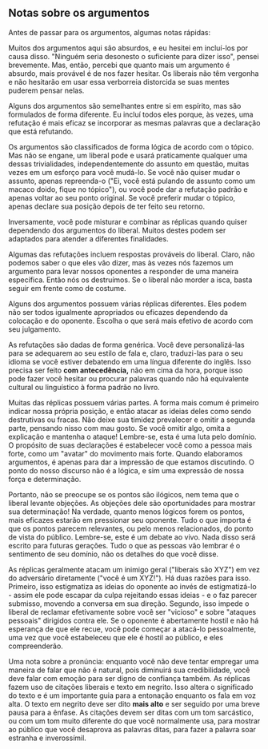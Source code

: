 ## Notas sobre os argumentos

Antes de passar para os argumentos, algumas notas rápidas:

Muitos dos argumentos aqui são absurdos, e eu hesitei em incluí-los por causa disso. "Ninguém seria desonesto o suficiente para dizer isso", pensei brevemente. Mas, então, percebi que quanto mais um argumento é absurdo, mais provável é de nos fazer hesitar. Os liberais não têm vergonha e não hesitarão em usar essa verborreia distorcida se suas mentes puderem pensar nelas.

Alguns dos argumentos são semelhantes entre si em espírito, mas são formulados de forma diferente. Eu incluí todos eles porque, às vezes, uma refutação é mais eficaz se incorporar as mesmas palavras que a declaração que está refutando.

Os argumentos são classificados de forma lógica de acordo com o tópico. Mas não se engane, um liberal pode e usará praticamente qualquer uma dessas trivialidades, independentemente do assunto em questão, muitas vezes em um esforço para você mudá-lo. Se você não quiser mudar o assunto, apenas repreenda-o ("Ei, você está pulando de assunto como um macaco doido, fique no tópico"), ou você pode dar a refutação padrão e apenas voltar ao seu ponto original. Se você preferir mudar o tópico, apenas declare sua posição depois de ter feito seu retorno.

Inversamente, você pode misturar e combinar as réplicas quando quiser dependendo dos argumentos do liberal. Muitos destes podem ser adaptados para atender a diferentes finalidades.

Algumas das refutações incluem respostas prováveis do liberal. Claro, não podemos saber o que eles vão dizer, mas às vezes nós fazemos um argumento para levar nossos oponentes a responder de uma maneira específica. Então nós os destruímos. Se o liberal não morder a isca, basta seguir em frente como de costume.

Alguns dos argumentos possuem várias réplicas diferentes. Eles podem não ser todos igualmente apropriados ou eficazes dependendo da colocação e do oponente. Escolha o que será mais efetivo de acordo com seu julgamento.

As refutações são dadas de forma genérica. Você deve personalizá-las para se adequarem ao seu estilo de fala e, claro, traduzi-las para o seu idioma se você estiver debatendo em uma língua diferente do inglês. Isso precisa ser feito **com antecedência,** não em cima da hora, porque isso pode fazer você hesitar ou procurar palavras quando não há equivalente cultural ou linguístico à forma padrão no livro.

Muitas das réplicas possuem várias partes. A forma mais comum é primeiro indicar nossa própria posição, e então atacar as ideias deles como sendo destrutivas ou fracas. Não deixe sua timidez prevalecer e omitir a segunda parte, pensando nisso com mau gosto. Se você omitir algo, omita a explicação e mantenha o ataque! Lembre-se, esta é uma luta pelo domínio. O propósito de suas declarações é estabelecer você como a pessoa mais forte, como um "avatar" do movimento mais forte. Quando elaboramos argumentos, é apenas para dar a impressão de que estamos discutindo. O ponto do nosso discurso não é a lógica, e sim uma expressão de nossa força e determinação.

Portanto, não se preocupe se os pontos são ilógicos, nem tema que o liberal levante objeções. As objeções dele são oportunidades para mostrar sua determinação! Na verdade, quanto menos lógicos forem os pontos, mais eficazes estarão em pressionar seu oponente. Tudo o que importa é que os pontos parecem relevantes, ou pelo menos relacionados, do ponto de vista do público. Lembre-se, este é um debate ao vivo. Nada disso será escrito para futuras gerações. Tudo o que as pessoas vão lembrar é o sentimento de seu domínio, não os detalhes do que você disse.

As réplicas geralmente atacam um inimigo geral ("liberais são XYZ") em vez do adversário diretamente ("você é um XYZ!"). Há duas razões para isso. Primeiro, isso estigmatiza as ideias do oponente ao invés de estigmatizá-lo - assim ele pode escapar da culpa rejeitando essas ideias - e o faz parecer submisso, movendo a conversa em sua direção. Segundo, isso impede o liberal de reclamar efetivamente sobre você ser "vicioso" e sobre "ataques pessoais" dirigidos contra ele. Se o oponente é abertamente hostil e não há esperança de que ele recue, você pode começar a atacá-lo pessoalmente, uma vez que você estabeleceu que ele é hostil ao público, e eles compreenderão.

Uma nota sobre a pronúncia: enquanto você não deve tentar empregar uma maneira de falar que não é natural, pois diminuirá sua credibilidade, você deve falar com emoção para ser digno de confiança também. As réplicas fazem uso de citações liberais e texto em negrito. Isso altera o significado do texto e é um importante guia para a entonação enquanto os fala em voz alta. O texto em negrito deve ser dito **mais alto** e ser seguido por uma breve pausa para a ênfase. As citações devem ser ditas com um tom sarcástico, ou com um tom muito diferente do que você normalmente usa, para mostrar ao público que você desaprova as palavras ditas, para fazer a palavra soar estranha e inverossímil.
